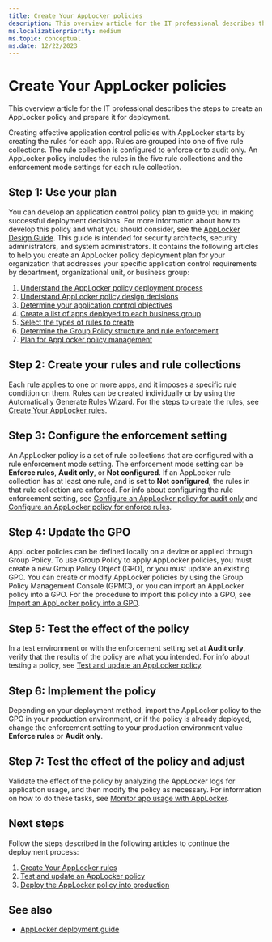 ```yaml
---
title: Create Your AppLocker policies
description: This overview article for the IT professional describes the steps to create an AppLocker policy and prepare it for deployment.
ms.localizationpriority: medium
ms.topic: conceptual
ms.date: 12/22/2023
---
```


# Create Your AppLocker policies

This overview article for the IT professional describes the steps to create an AppLocker policy and prepare it for deployment.

Creating effective application control policies with AppLocker starts by creating the rules for each app. Rules are grouped into one of five rule collections. The rule collection is configured to enforce or to audit only. An AppLocker policy includes the rules in the five rule collections and the enforcement mode settings for each rule collection.

## Step 1: Use your plan

You can develop an application control policy plan to guide you in making successful deployment decisions. For more information about how to develop this policy and what you should consider, see the [AppLocker Design Guide](applocker-policies-design-guide.md). This guide is intended for security architects, security administrators, and system administrators. It contains the following articles to help you create an AppLocker policy deployment plan for your organization that addresses your specific application control requirements by department, organizational unit, or business group:

1. [Understand the AppLocker policy deployment process](understand-the-applocker-policy-deployment-process.md)
2. [Understand AppLocker policy design decisions](understand-applocker-policy-design-decisions.md)
3. [Determine your application control objectives](determine-your-application-control-objectives.md)
4. [Create a list of apps deployed to each business group](create-list-of-applications-deployed-to-each-business-group.md)
5. [Select the types of rules to create](select-types-of-rules-to-create.md)
6. [Determine the Group Policy structure and rule enforcement](determine-group-policy-structure-and-rule-enforcement.md)
7. [Plan for AppLocker policy management](plan-for-applocker-policy-management.md)

## Step 2: Create your rules and rule collections

Each rule applies to one or more apps, and it imposes a specific rule condition on them. Rules can be created individually or by using the Automatically Generate Rules Wizard. For the steps to create the rules, see [Create Your AppLocker rules](create-your-applocker-rules.md).

## Step 3: Configure the enforcement setting

An AppLocker policy is a set of rule collections that are configured with a rule enforcement mode setting. The enforcement mode setting can be **Enforce rules**, **Audit only**, or **Not configured**. If an AppLocker rule collection has at least one rule, and is set to **Not configured**, the rules in that rule collection are enforced. For info about configuring the rule enforcement setting, see [Configure an AppLocker policy for audit only](configure-an-applocker-policy-for-audit-only.md) and [Configure an AppLocker policy for enforce rules](configure-an-applocker-policy-for-enforce-rules.md).

## Step 4: Update the GPO

AppLocker policies can be defined locally on a device or applied through Group Policy. To use Group Policy to apply AppLocker policies, you must create a new Group Policy Object (GPO), or you must update an existing GPO. You can create or modify AppLocker policies by using the Group Policy Management Console (GPMC), or you can import an AppLocker policy into a GPO. For the procedure to import this policy into a GPO, see [Import an AppLocker policy into a GPO](import-an-applocker-policy-into-a-gpo.md).

## Step 5: Test the effect of the policy

In a test environment or with the enforcement setting set at **Audit only**, verify that the results of the policy are what you intended. For info about testing a policy, see [Test and update an AppLocker policy](test-and-update-an-applocker-policy.md).

## Step 6: Implement the policy

Depending on your deployment method, import the AppLocker policy to the GPO in your production environment, or if the policy is already deployed, change the enforcement setting to your production environment value-**Enforce rules** or **Audit only**.

## Step 7: Test the effect of the policy and adjust

Validate the effect of the policy by analyzing the AppLocker logs for application usage, and then modify the policy as necessary. For information on how to do these tasks, see [Monitor app usage with AppLocker](monitor-application-usage-with-applocker.md).

## Next steps

Follow the steps described in the following articles to continue the deployment process:

1. [Create Your AppLocker rules](create-your-applocker-rules.md)
2. [Test and update an AppLocker policy](test-and-update-an-applocker-policy.md)
3. [Deploy the AppLocker policy into production](deploy-the-applocker-policy-into-production.md)

## See also

- [AppLocker deployment guide](applocker-policies-deployment-guide.md)
